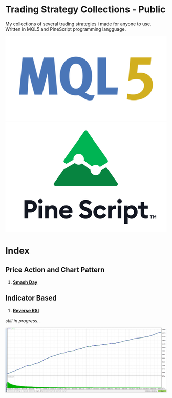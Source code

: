 # Trading Strategy Collections - Public
My collections of several trading strategies i made for anyone to use. Written in MQL5 and PineScript programming langguage.

![](./mql5.png)
![](./Pine_Script_logo_text.png)

# Index
## Price Action and Chart Pattern
1. [__Smash Day__](https://handiko.github.io/TradingStrategy-Public/Price%20Action%20and%20Chart%20Pattern/Smash%20Day)

## Indicator Based
1. [__Reverse RSI__](https://handiko.github.io/Reverse-RSI-Forex-Strategy/)

_still in progress.._

![](./SimpleScalper_equity.png)
